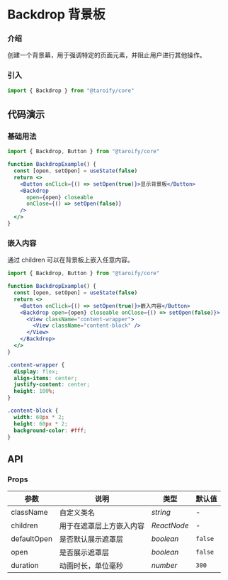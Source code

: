 # Backdrop 背景板

### 介绍

创建一个背景幕，用于强调特定的页面元素，并阻止用户进行其他操作。

### 引入

```jsx
import { Backdrop } from "@taroify/core"
```

## 代码演示

### 基础用法

```jsx
import { Backdrop, Button } from "@taroify/core"

function BackdropExample() {
  const [open, setOpen] = useState(false)
  return <>
    <Button onClick={() => setOpen(true)}>显示背景板</Button>
    <Backdrop
      open={open} closeable
      onClose={() => setOpen(false)}
    />
  </>
}
```

### 嵌入内容

通过 children 可以在背景板上嵌入任意内容。

```jsx
import { Backdrop, Button } from "@taroify/core"

function BackdropExample() {
  const [open, setOpen] = useState(false)
  return <>
    <Button onClick={() => setOpen(true)}>嵌入内容</Button>
    <Backdrop open={open} closeable onClose={() => setOpen(false)}>
      <View className="content-wrapper">
        <View className="content-block" />
      </View>
    </Backdrop>
  </>
}

```

```scss
.content-wrapper {
  display: flex;
  align-items: center;
  justify-content: center;
  height: 100%;
}

.content-block {
  width: 60px * 2;
  height: 60px * 2;
  background-color: #fff;
}
```

## API

### Props

| 参数 | 说明 | 类型 | 默认值 |
| --- | --- | --- | --- |
| className | 自定义类名 | _string_ | - |
| children | 用于在遮罩层上方嵌入内容| _ReactNode_ | - |
| defaultOpen | 是否默认展示遮罩层 | _boolean_ | `false` |
| open | 是否展示遮罩层 | _boolean_ | `false` |
| duration | 动画时长，单位毫秒 | _number_ | `300` |
